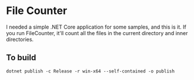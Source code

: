 # File Counter

I needed a simple .NET Core application for some samples, and this is it.  If you run FileCounter, it'll count all the files in the current directory and inner directories.

## To build
```
dotnet publish -c Release -r win-x64 --self-contained -o publish
```
